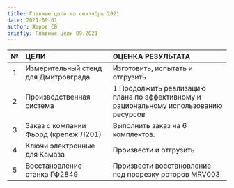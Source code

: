 ```yaml
---
title: Главные цели на сентябрь 2021
date: 2021-09-01
author: Жаров СВ
briefly: Главные цели 09.2021
---
```


|  №  | ЦЕЛИ | ОЦЕНКА РЕЗУЛЬТАТА |
|:---:|:---|:---|
| 1 | Измерительный стенд для Дмитровграда | Изготовить, испытать и отгрузить |
| 2 | Производственная система             | 1.Продолжить реализацию плана по эффективному и рациональному использованию ресурсов |
| 3 | Заказ с компании Фьорд (крепеж Л201) | Выполнить заказ на 6 комплектов. |
| 4 | Ключи электронные для Камаза         | Произвести и отгрузить |
| 5 | Восстановление станка ГФ2849         | Произвести восстановление под прорезку роторов MRV003 |
